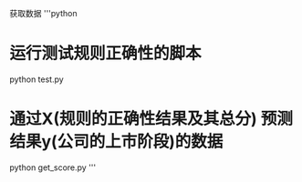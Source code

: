 
获取数据
'''python
# 运行测试规则正确性的脚本
python test.py 
# 通过X(规则的正确性结果及其总分) 预测结果y(公司的上市阶段)的数据
python get_score.py
'''